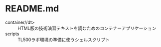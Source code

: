 # README.md

  <dl>
  <dt>container//dt>
  <dd>HTML版の技術演習テキストを読むためのコンテナーアプリケーション</dd>
  <dt>scripts</dt>
  <dd>TL500ラボ環境の準備に使うシェルスクリプト</dd>
</dl>
